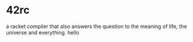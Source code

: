 # 42rc
a racket compiler that also answers the question to the meaning of life, the universe and everything.
hello

